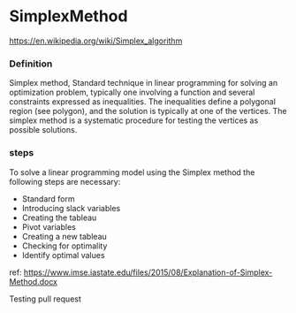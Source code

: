 # SimplexMethod

https://en.wikipedia.org/wiki/Simplex_algorithm

### Definition 
Simplex method, Standard technique in linear programming for solving an optimization problem, typically one involving a function and several constraints expressed as inequalities. The inequalities define a polygonal region (see polygon), and the solution is typically at one of the vertices. The simplex method is a systematic procedure for testing the vertices as possible solutions.

### steps
To solve a linear programming model using the Simplex method the following steps are necessary:

- Standard form
- Introducing slack variables
- Creating the tableau
- Pivot variables
- Creating a new tableau
- Checking for optimality
- Identify optimal values


ref: https://www.imse.iastate.edu/files/2015/08/Explanation-of-Simplex-Method.docx


Testing pull request
